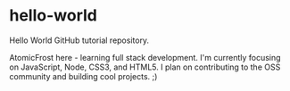# hello-world
Hello World GitHub tutorial repository. 

AtomicFrost here - learning full stack development. I'm currently focusing on JavaScript, Node, CSS3, and HTML5. 
I plan on contributing to the OSS community and building cool projects. ;) 
